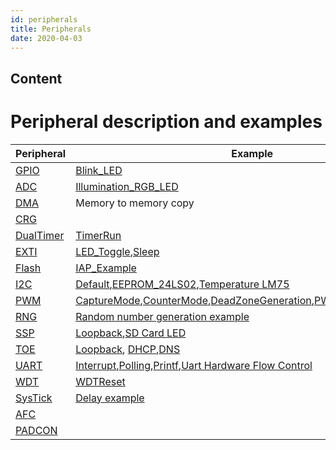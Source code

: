 ```yaml
---
id: peripherals
title: Peripherals
date: 2020-04-03
---
```



## Content

# Peripheral description and examples
|Peripheral                                                                           | Example                                                                          |
|-------------------------------------------------------------------------------------|----------------------------------------------------------------------------------|
|[GPIO](gpio.md)          |[Blink_LED](blink_led.md)|
|[ADC](adc.md)            |[Illumination_RGB_LED](illumination_sensor.md)                                                          | 
|[DMA](dma.txt)            |Memory to memory copy|
|[CRG](crg.md)            |     |
|[DualTimer](dualtimer.md)|[TimerRun](timerrun.md)|
|[EXTI](exti.md)          |[LED_Toggle](led_toggle.md),[Sleep](sleep.md)|
|[Flash](flash.txt)        |[IAP_Example](IAP_Example.md)|
|[I2C](i2c.md)            |[Default](init.md),[EEPROM_24LS02](eeprom.md),[Temperature LM75](lm75_temperature.txt)|
|[PWM](pwm.md)            |[CaptureMode](capturemode.md),[CounterMode](countermode.md),[DeadZoneGeneration](deadzonegeneration.md),[PWMOutput](pwmoutput.md),[TimerMode](timermode.md)|
|[RNG](rng.txt)            |[Random number generation example](rng_ex.md)|
|[SSP](ssp.md)            |[Loopback](Loopback.md),[SD Card LED](SD_Card_LED.md)|
|[TOE](toe.txt)            |[Loopback](loopback.md), [DHCP](dhcpclient.md),[DNS](dnsclient.md)|
|[UART](uart.md)          |[Interrupt](inter.md),[Polling](polling.md),[Printf](printf.md),[Uart Hardware Flow Control](flowcontrol.md)|
|[WDT](wdt.md)            |[WDTReset](wdtreset.md)|
|[SysTick](systick.md)    | [Delay example](delay.md)|
|[AFC](afc.md)            |     |
|[PADCON](padcon.txt)      |     |
